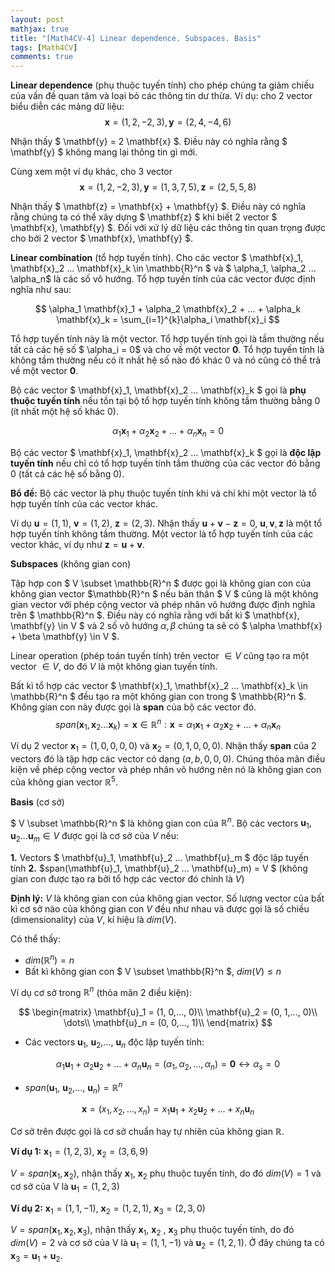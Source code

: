 ```yaml
---
layout: post
mathjax: true
title: "[Math4CV-4] Linear dependence. Subspaces. Basis"
tags: [Math4CV]
comments: true
---
```


**Linear dependence** (phụ thuộc tuyến tính) cho phép chúng ta giảm chiều của vấn đề quan tâm và loại bỏ các thông tin dư thừa.
Ví dụ: cho 2 vector biểu diễn các mảng dữ liệu:
$$ \mathbf{x} = (1, 2, -2, 3), \mathbf{y} = (2, 4, -4, 6) $$

Nhận thấy $ \mathbf{y} = 2 \mathbf{x} $. Điều này có nghĩa rằng $ \mathbf{y} $ không mang lại thông tin gì mới.

Cùng xem một ví dụ khác, cho 3 vector 
$$ \mathbf{x} = (1, 2, -2, 3), \mathbf{y} = (1, 3, 7, 5), \mathbf{z} = (2, 5, 5, 8) $$

Nhận thấy $ \mathbf{z} = \mathbf{x} + \mathbf{y} $. Điều này có nghĩa rằng chúng ta có thể xây dựng $ \mathbf{z} $ khi biết 2 vector $ \mathbf{x}, \mathbf{y} $. Đối với xử lý dữ liệu các thông tin quan trọng được cho bởi 2 vector $ \mathbf{x}, \mathbf{y} $.

**Linear combination** (tổ hợp tuyến tính). Cho các vector $ \mathbf{x}_1, \mathbf{x}_2 ... \mathbf{x}_k \in \mathbb{R}^n $ và $ \alpha_1, \alpha_2 ... \alpha_n$ là các số vô hướng. Tổ hợp tuyến tính của các vector được định nghĩa như sau:

$$ \alpha_1 \mathbf{x}_1 + \alpha_2 \mathbf{x}_2 + ... + \alpha_k \mathbf{x}_k = \sum_{i=1}^{k}\alpha_i \mathbf{x}_i $$

Tổ hợp tuyến tính này là một vector. Tổ hợp tuyến tính gọi là tầm thường nếu tất cả các hệ số $ \alpha_i = 0$ và cho về một vector $\mathbf{0}$. Tổ hợp tuyến tính là không tầm thường nếu có ít nhất hệ số nào đó khác 0 và nó cũng có thể trả về một vector $\mathbf{0}$.

Bộ các vector $ \mathbf{x}_1, \mathbf{x}_2 ... \mathbf{x}_k $ gọi là **phụ thuộc tuyến tính** nếu tồn tại bộ tổ hợp tuyến tính không tầm thường bằng 0 (ít nhất một hệ số khác 0). 

$$ \alpha_1 \mathbf{x}_1 + \alpha_2 \mathbf{x}_2 + ... + \alpha_n \mathbf{x}_n = 0 $$

Bộ các vector $ \mathbf{x}_1, \mathbf{x}_2 ... \mathbf{x}_k $ gọi là **độc lập tuyến tính** nếu chỉ có tổ hợp tuyến tính tầm thường của các vector đó bằng 0 (tất cả các hệ số bằng 0).

**Bổ đề:** Bộ các vector là phụ thuộc tuyến tính khi và chỉ khi một vector là tổ hợp tuyến tính của các vector khác.

Ví dụ $\mathbf{u} = (1, 1)$, $\mathbf{v} = (1, 2)$, $\mathbf{z}=(2, 3)$. Nhận thấy $\mathbf{u} + \mathbf{v} - \mathbf{z} = 0$, $\mathbf{u}, \mathbf{v}, \mathbf{z}$ là một tổ hợp tuyến tính không tầm thường. Một vector là tổ hợp tuyến tính của các vector khác, ví dụ như $\mathbf{z} = \mathbf{u} + \mathbf{v}$.

**Subspaces** (không gian con)

Tập hợp con $ V \subset \mathbb{R}^n $ được gọi là không gian con của không gian vector $\mathbb{R}^n $ nếu bản thân $ V $ cũng là một không gian vector với phép cộng vector và phép nhân vô hướng được định nghĩa trên $ \mathbb{R}^n $. Điều này có nghĩa rằng với bất kì $ \mathbf{x}, \mathbf{y} \in V $ và 2 số vô hướng $\alpha, \beta$ chúng ta sẽ có $ \alpha \mathbf{x} + \beta \mathbf{y} \in V $. 

Linear operation (phép toán tuyến tính) trên vector $\in V$ cũng tạo ra một vector $\in V$, do đó $V$ là một không gian tuyến tính.

Bất kì tổ hợp các vector $ \mathbf{x}_1, \mathbf{x}_2 ... \mathbf{x}_k \in \mathbb{R}^n $ đều tạo ra một không gian con trong $ \mathbb{R}^n $. Không gian con này được gọi là **span** của bộ các vector đó.
$$ span(\mathbf{x}_1, \mathbf{x}_2 ... \mathbf{x}_k) = { \mathbf{x} \in \mathbb{R}^n: \mathbf{x} =\alpha_1 \mathbf{x}_1 + \alpha_2 \mathbf{x}_2 + ... + \alpha_n \mathbf{x}_n} $$

Ví dụ 2 vector $\mathbf{x}_1=(1, 0, 0, 0, 0)$ và $\mathbf{x}_2 = (0, 1, 0, 0, 0)$. Nhận thấy **span** của 2 vectors đó là tập hợp các vector có dạng $(a, b, 0, 0, 0)$. Chúng thỏa mãn điều kiện về phép cộng vector và phép nhân vô hướng nên nó là không gian con của không gian vector $\mathbb{R}^5$.

**Basis** (cơ sở)

$ V \subset \mathbb{R}^n $ là không gian con của $\mathbb{R}^n$. Bộ các vectors $\mathbf{u}_1, \mathbf{u}_2 ... \mathbf{u}_m \in V$ được gọi là cơ sở của $V$ nếu:

**1.** Vectors $ \mathbf{u}_1, \mathbf{u}_2 ... \mathbf{u}_m $ độc lập tuyến tính
**2.** $span(\mathbf{u}_1, \mathbf{u}_2 ... \mathbf{u}_m) = V $ (không gian con được tạo ra bởi tổ hợp các vector đó chính là $V$)

**Định lý:** $V$ là không gian con của không gian vector. Số lượng vector của bất kì cơ sở nào của không gian con $V$ đều như nhau và được gọi là số chiều (dimensionality) của $V$, kí hiệu là $dim(V)$.

Có thể thấy:
* $dim(\mathbb{R}^n) = n$
* Bất kì không gian con $ V \subset \mathbb{R}^n $, $dim(V) \leq n$

Ví dụ cơ sở trong $\mathbb{R}^n$ (thỏa mãn 2 điều kiện):

$$
\begin{matrix}
 \mathbf{u}_1 = (1, 0,..., 0)\\
 \mathbf{u}_2 = (0, 1,..., 0)\\
 \dots\\
 \mathbf{u}_n = (0, 0,..., 1)\\
\end{matrix}
$$
- Các vectors $\mathbf{u}_1$, $\mathbf{u}_2$,..., $\mathbf{u}_n$ độc lập tuyến tính:

$$ \alpha_1 \mathbf{u}_1 + \alpha_2 \mathbf{u}_2 + ... + \alpha_n \mathbf{u}_n = (\alpha_1, \alpha_2, ..., \alpha_n) = \mathbf{0} \leftrightarrow \alpha_s = 0$$
- $span(\mathbf{u}_1$, $\mathbf{u}_2$,..., $\mathbf{u}_n) = \mathbb{R}^n$

$$\mathbf{x} = (x_1, x_2,..., x_n) = x_1 \mathbf{u}_1 + x_2 \mathbf{u}_2 + ... + x_n \mathbf{u}_n $$

Cơ sở trên được gọi là cơ sở chuẩn hay tự nhiên của không gian $\mathbb{R}$.

**Ví dụ 1:** $\mathbf{x}_1 = (1, 2, 3)$, $\mathbf{x}_2 = (3, 6, 9)$

$V = span(\mathbf{x}_1, \mathbf{x}_2)$, nhận thấy $\mathbf{x}_1$, $\mathbf{x}_2$ phụ thuộc tuyến tính, do đó $dim(V) = 1$ và cơ sở của V là $\mathbf{u}_1 = (1, 2, 3)$

**Ví dụ 2:** $\mathbf{x}_1 = (1, 1, -1)$, $\mathbf{x}_2 = (1, 2, 1)$, $\mathbf{x}_3 = (2, 3, 0)$

$V = span(\mathbf{x}_1, \mathbf{x}_2, \mathbf{x}_3)$, nhận thấy $\mathbf{x}_1$, $\mathbf{x}_2$ , $\mathbf{x}_3$ phụ thuộc tuyến tính, do đó $dim(V) = 2$ và cơ sở của V là $\mathbf{u}_1 = (1, 1, -1)$ và $\mathbf{u}_2 = (1, 2, 1)$. Ở đây chúng ta có $\mathbf{x}_3 = \mathbf{u}_1 + \mathbf{u}_2$.